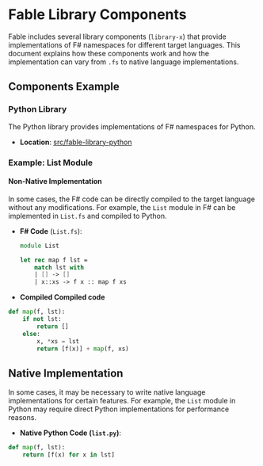 # Fable Library Components

Fable includes several library components (`library-x`) that provide implementations of F# namespaces for different target languages. This document explains how these components work and how the implementation can vary from `.fs` to native language implementations.

## Components Example

### Python Library

The Python library provides implementations of F# namespaces for Python.

- **Location**: [src/fable-library-python](src/fable-library-python)

### Example: List Module

#### Non-Native Implementation

In some cases, the F# code can be directly compiled to the target language without any modifications. For example, the `List` module in F# can be implemented in `List.fs` and compiled to Python.

- **F# Code** (`List.fs`):

  ```fsharp
  module List

  let rec map f lst =
      match lst with
      | [] -> []
      | x::xs -> f x :: map f xs
    ```

- **Compiled Compiled code**

```py
def map(f, lst):
    if not lst:
        return []
    else:
        x, *xs = lst
        return [f(x)] + map(f, xs)
```

## Native Implementation

In some cases, it may be necessary to write native language implementations for certain features. For example, the `List` module in Python may require direct Python implementations for performance reasons.

- **Native Python Code (`list.py`)**:

```py
def map(f, lst):
    return [f(x) for x in lst]
```

